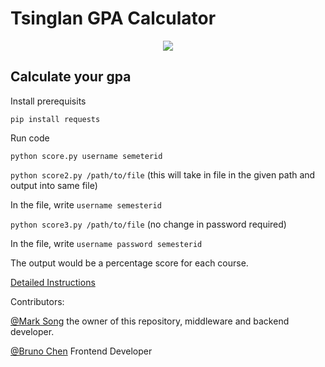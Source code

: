 # Tsinglan GPA Calculator

<p align="center">
  <a href="./LICENSE">
    <img src="https://img.shields.io/badge/license-GNU%20AGPLv3-blue"/>
  </a>
</p>

## Calculate your gpa

Install prerequisits

`pip install requests`

Run code

`python score.py username semeterid`

`python score2.py /path/to/file` (this will take in file in the given path and output into same file)

  In the file, write `username semesterid`

`python score3.py /path/to/file` (no change in password required)

  In the file, write `username password semesterid`

The output would be a percentage score for each course.

[Detailed Instructions](https://marksong.tech/works/tls/tls_gpa/)


Contributors:

[@Mark Song](https://marksong.tech) the owner of this repository, middleware and backend developer.

[@Bruno Chen](https://github.com/BChen233) Frontend Developer



